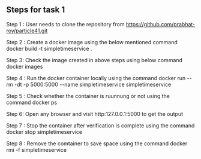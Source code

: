 Steps for task 1
---------------------------------------------------------
Step 1 : User needs to clone the repository from https://github.com/prabhat-roy/particle41.git

Step 2 : Create a docker image using the below mentioned command
docker build -t simpletimeservice .

Step 3: Check the image created in above steps using below command
docker images

Step 4 : Run the docker container locally using the command
docker run --rm -dt -p 5000:5000 --name simpletimeservice simpletimeservice

Step 5 : Check whether the container is ruunnung or not using the command
docker ps

Step 6: Open any browser and visit http:127.0.0.1:5000 to get the output

Step 7 : Stop the container after verification is complete using the command
docker stop simpletimeservice

Step 8 : Remove the comtainer to save space using the command
docker rmi -f simpletimeservice